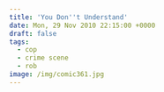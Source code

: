 ```yaml
---
title: 'You Don''t Understand'
date: Mon, 29 Nov 2010 22:15:00 +0000
draft: false
tags:
  - cop
  - crime scene
  - rob
image: /img/comic361.jpg
---
```


